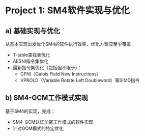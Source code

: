 # Project 1: SM4软件实现与优化

## a) 基础实现与优化
从基本实现出发优化SM4的软件执行效率，优化方案应至少覆盖：
- T-table查找表优化
- AESNI指令集优化
- 最新指令集优化（包括但不限于）：
  * GFNI（Galois Field New Instructions）
  * VPROLD（Variable Rotate Left Doubleword）等SIMD指令

## b) SM4-GCM工作模式实现
基于SM4的实现，完成：
- SM4-GCM认证加密工作模式的软件实现
- 针对GCM模式的特定优化
